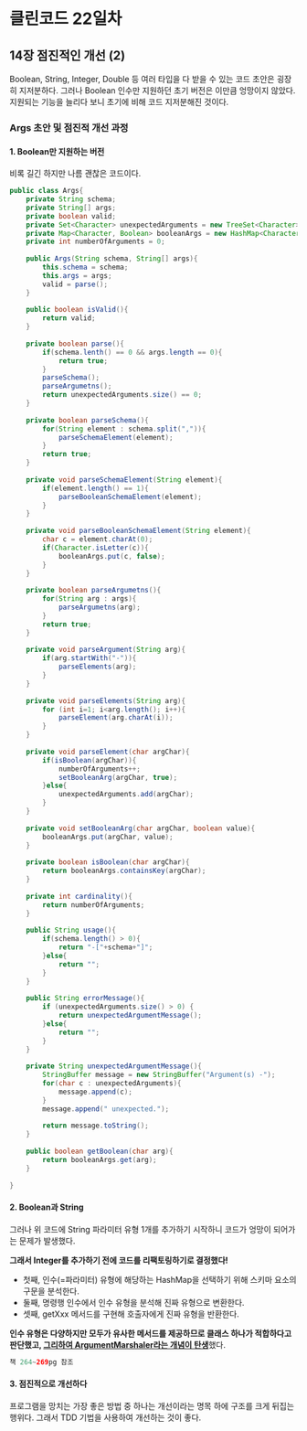 # 클린코드 22일차

## 14장 점진적인 개선 (2)

Boolean, String, Integer, Double 등 여러 타입을 다 받을 수 있는 코드 초안은 굉장히 지저분하다.
그러나 Boolean 인수만 지원하던 초기 버전은 이만큼 엉망이지 않았다.
지원되는 기능을 늘리다 보니 초기에 비해 코드 지저분해진 것이다.

### Args 초안 및 점진적 개선 과정

#### 1. Boolean만 지원하는 버전

비록 길긴 하지만 나름 괜찮은 코드이다.

```java
public class Args{
    private String schema;
    private String[] args;
    private boolean valid;
    private Set<Character> unexpectedArguments = new TreeSet<Character>();
    private Map<Character, Boolean> booleanArgs = new HashMap<Character, Boolean>();
    private int numberOfArguments = 0;
    
    public Args(String schema, String[] args){
        this.schema = schema;
        this.args = args;
        valid = parse();
    }
    
    public boolean isValid(){
        return valid;
    }
    
    private boolean parse(){
        if(schema.lenth() == 0 && args.length == 0){
            return true;
        }
        parseSchema();
        parseArgumetns();
        return unexpectedArguments.size() == 0;
    }
    
    private boolean parseSchema(){
        for(String element : schema.split(",")){
            parseSchemaElement(element);
        }
        return true;
    }
    
    private void parseSchemaElement(String element){
        if(element.length() == 1){
            parseBooleanSchemaElement(element);
        }
    }
    
    private void parseBooleanSchemaElement(String element){
        char c = element.charAt(0);
        if(Character.isLetter(c)){
            booleanArgs.put(c, false);
        }
    }
    
    private boolean parseArgumetns(){
        for(String arg : args){
            parseArgumetns(arg);
        }
        return true;
    }
    
    private void parseArgument(String arg){
        if(arg.startWith("-")){
            parseElements(arg);
        }
    }
    
    private void parseElements(String arg){
        for (int i=1; i<arg.length(); i++){
            parseElement(arg.charAt(i));
        }
    }
    
    private void parseElement(char argChar){
        if(isBoolean(argChar)){
            numberOfArguments++;
            setBooleanArg(argChar, true);
        }else{
            unexpectedArguments.add(argChar);
        }
    }
    
    private void setBooleanArg(char argChar, boolean value){
        booleanArgs.put(argChar, value);
    }
    
    private boolean isBoolean(char argChar){
        return booleanArgs.containsKey(argChar);
    }
    
    private int cardinality(){
        return numberOfArguments;
    }
    
    public String usage(){
        if(schema.length() > 0){
            return "-["+schema+"]";
        }else{
            return "";
        }
    }
    
    public String errorMessage(){
        if (unexpectedArguments.size() > 0) {
            return unexpectedArgumentMessage();
        }else{
            return "";
        }
    }
    
    private String unexpectedArgumentMessage(){
        StringBuffer message = new StringBuffer("Argument(s) -");
        for(char c : unexpectedArguments){
            message.append(c);
        }
        message.append(" unexpected.");
        
        return message.toString();
    }
    
    public boolean getBoolean(char arg){
        return booleanArgs.get(arg);
    }
    
}
```

#### 2. Boolean과 String
그러나 위 코드에 String 파라미터 유형 1개를 추가하기 시작하니 코드가 엉망이 되어가는 문제가 발생했다.

**그래서 Integer를 추가하기 전에 코드를 리팩토링하기로 결정했다!**
- 첫째, 인수(=파라미터) 유형에 해당하는 HashMap을 선택하기 위해 스키마 요소의 구문을 분석한다.
- 둘째, 명령행 인수에서 인수 유형을 분석해 진짜 유형으로 변환한다.
- 셋째, getXxx 메서드를 구현해 호출자에게 진짜 유형을 반환한다. 

**인수 유형은 다양하지만 모두가 유사한 메서드를 제공하므로 클래스 하나가 적합하다고 판단했고, <u>그리하여 ArgumentMarshaler라는 개념이 탄생**</u>했다. 

```java
책 264~269pg 참조
```

#### 3. 점진적으로 개선하다

프로그램을 망치는 가장 좋은 방법 중 하나는 개선이라는 명목 하에 구조를 크게 뒤집는 행위다. 그래서 TDD 기법을 사용하여 개선하는 것이 좋다.
